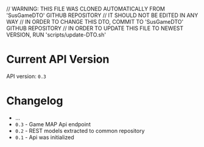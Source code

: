 // WARNING: THIS FILE WAS CLONED AUTOMATICALLY FROM 'SusGameDTO' GITHUB REPOSITORY
// IT SHOULD NOT BE EDITED IN ANY WAY
// IN ORDER TO CHANGE THIS DTO, COMMIT TO 'SusGameDTO' GITHUB REPOSITORY
// IN ORDER TO UPDATE THIS FILE TO NEWEST VERSION, RUN 'scripts/update-DTO.sh'

# Current API Version
API version: `0.3`


# Changelog

* ...
* `0.3` - Game MAP Api endpoint
* `0.2` - REST models extracted to common repository
* `0.1` - Api was initialized
